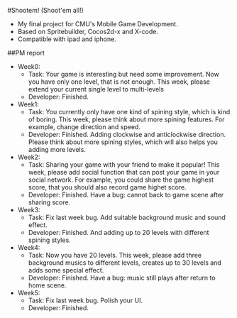 #Shootem! (Shoot'em all!)

 - My final project for CMU's Mobile Game Development.
 - Based on Spritebuilder, Cocos2d-x and X-code.
 - Compatible with ipad and iphone.

##PM report

 - Week0: 
   - Task: Your game is interesting but need some improvement. Now you have only one level, that is not enough. This week, please extend your current single level to multi-levels
   - Developer: Finished. 
 - Week1: 
   - Task: You currently only have one kind of spining style, which is kind of boring. This week, please think about more spining features. For example, change direction and speed.
   - Developer: Finished. Adding clockwise and anticlockwise direction. Please think about more spining styles, which will also helps you adding more levels.
 - Week2: 
   - Task: Sharing your game with your friend to make it popular! This week, please add social function that can post your game in your social network. For example, you could share the game highest score, that you should also record game highet score. 
   - Developer: Finished. Have a bug: cannot back to game scene after sharing score.
 - Week3: 
   - Task: Fix last week bug. Add suitable background music and sound effect. 
   - Developer: Finished. And adding up to 20 levels with different spining styles.
 - Week4: 
   - Task: Now you have 20 levels. This week, please add three background musics to different levels, creates up to 30 levels and adds some special effect.
   - Developer: Finished. Have a bug: music still plays after return to home scene.
 - Week5: 
   - Task: Fix last week bug. Polish your UI.
   - Developer: Finished.

